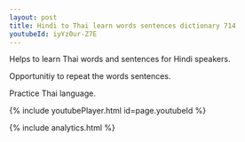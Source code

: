 ```yaml
---
layout: post
title: Hindi to Thai learn words sentences dictionary 714 
youtubeId: iyYz0ur-Z7E
---
```

 
 
Helps to learn Thai words and sentences for Hindi speakers.

Opportunitiy to repeat the words sentences. 

Practice Thai language. 
 
{% include youtubePlayer.html id=page.youtubeId %}
 
 
{% include analytics.html %}